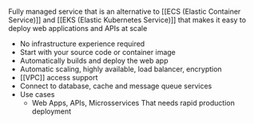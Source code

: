 Fully managed service that is an alternative to [[ECS (Elastic Container Service)]] and [[EKS (Elastic Kubernetes Service)]] that makes it easy to deploy web applications and APIs at scale
- No infrastructure experience required
- Start with your source code or container image
-  Automatically builds and deploy the web app
- Automatic scaling, highly available, load balancer, encryption
- [[VPC]] access support
- Connect to database, cache and message queue services
- Use cases
	- Web Apps, APIs, Microsservices That needs rapid production deployment
